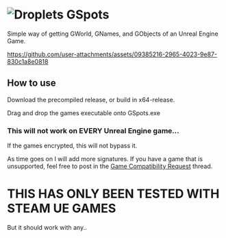 # ![Droplets](https://github.com/user-attachments/assets/b78ae8fe-da35-414b-a720-cf7c7241ddd0) GSpots

Simple way of getting GWorld, GNames, and GObjects of an Unreal Engine Game.

https://github.com/user-attachments/assets/09385216-2965-4023-9e87-830c1a8e0818

## How to use

Download the precompiled release, or build in x64-release. 

Drag and drop the games executable onto GSpots.exe

### This will not work on EVERY Unreal Engine game...

If the games encrypted, this will not bypass it. 

As time goes on I will add more signatures. If you have a game that is unsupported, feel free to post in the [Game Compatibility Request](https://github.com/Do0ks/GSpots/issues/1) thread. 

# THIS HAS ONLY BEEN TESTED WITH STEAM UE GAMES

But it should work with any..
